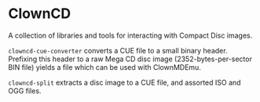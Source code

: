 # ClownCD

A collection of libraries and tools for interacting with Compact Disc images.

`clowncd-cue-converter` converts a CUE file to a small binary header. Prefixing
this header to a raw Mega CD disc image (2352-bytes-per-sector BIN file) yields
a file which can be used with ClownMDEmu.

`clowncd-split` extracts a disc image to a CUE file, and assorted ISO and OGG
files.
